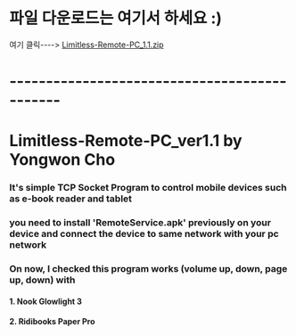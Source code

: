 # 파일 다운로드는 여기서 하세요 :)
여기 클릭----> [Limitless-Remote-PC_1.1.zip](https://github.com/xpile98/Limitless-Remote-PC_ver1.1/files/11176222/Limitless-Remote-PC_1.1.zip)
# ---------------------------------------------

# Limitless-Remote-PC_ver1.1 by Yongwon Cho
### It's simple TCP Socket Program to control mobile devices such as e-book reader and tablet 
### you need to install 'RemoteService.apk' previously on your device and connect the device to same network with your pc network
### On now, I checked this program works (volume up, down, page up, down) with 
#### 1. Nook Glowlight 3
#### 2. Ridibooks Paper Pro
